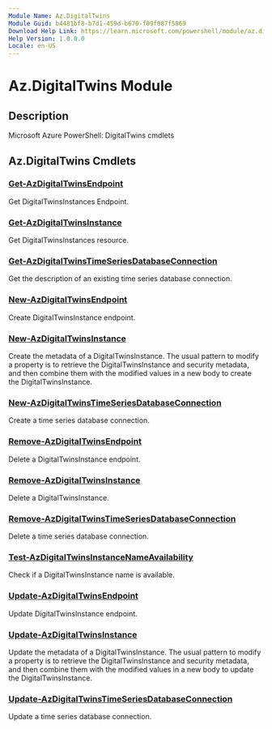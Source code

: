 ```yaml
---
Module Name: Az.DigitalTwins
Module Guid: b4481bf8-b7d1-459d-b670-f09f087f5869
Download Help Link: https://learn.microsoft.com/powershell/module/az.digitaltwins
Help Version: 1.0.0.0
Locale: en-US
---
```


# Az.DigitalTwins Module
## Description
Microsoft Azure PowerShell: DigitalTwins cmdlets

## Az.DigitalTwins Cmdlets
### [Get-AzDigitalTwinsEndpoint](Get-AzDigitalTwinsEndpoint.md)
Get DigitalTwinsInstances Endpoint.

### [Get-AzDigitalTwinsInstance](Get-AzDigitalTwinsInstance.md)
Get DigitalTwinsInstances resource.

### [Get-AzDigitalTwinsTimeSeriesDatabaseConnection](Get-AzDigitalTwinsTimeSeriesDatabaseConnection.md)
Get the description of an existing time series database connection.

### [New-AzDigitalTwinsEndpoint](New-AzDigitalTwinsEndpoint.md)
Create DigitalTwinsInstance endpoint.

### [New-AzDigitalTwinsInstance](New-AzDigitalTwinsInstance.md)
Create the metadata of a DigitalTwinsInstance.
The usual pattern to modify a property is to retrieve the DigitalTwinsInstance and security metadata, and then combine them with the modified values in a new body to create the DigitalTwinsInstance.

### [New-AzDigitalTwinsTimeSeriesDatabaseConnection](New-AzDigitalTwinsTimeSeriesDatabaseConnection.md)
Create a time series database connection.

### [Remove-AzDigitalTwinsEndpoint](Remove-AzDigitalTwinsEndpoint.md)
Delete a DigitalTwinsInstance endpoint.

### [Remove-AzDigitalTwinsInstance](Remove-AzDigitalTwinsInstance.md)
Delete a DigitalTwinsInstance.

### [Remove-AzDigitalTwinsTimeSeriesDatabaseConnection](Remove-AzDigitalTwinsTimeSeriesDatabaseConnection.md)
Delete a time series database connection.

### [Test-AzDigitalTwinsInstanceNameAvailability](Test-AzDigitalTwinsInstanceNameAvailability.md)
Check if a DigitalTwinsInstance name is available.

### [Update-AzDigitalTwinsEndpoint](Update-AzDigitalTwinsEndpoint.md)
Update DigitalTwinsInstance endpoint.

### [Update-AzDigitalTwinsInstance](Update-AzDigitalTwinsInstance.md)
Update the metadata of a DigitalTwinsInstance.
The usual pattern to modify a property is to retrieve the DigitalTwinsInstance and security metadata, and then combine them with the modified values in a new body to update the DigitalTwinsInstance.

### [Update-AzDigitalTwinsTimeSeriesDatabaseConnection](Update-AzDigitalTwinsTimeSeriesDatabaseConnection.md)
Update a time series database connection.

